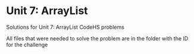 # Unit 7: ArrayList

Solutions for Unit 7: ArrayList CodeHS problems

All files that were needed to solve the problem are in the folder with the ID for the challenge
